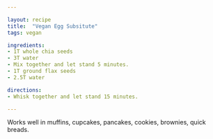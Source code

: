 ```yaml
---

layout: recipe
title:  "Vegan Egg Subsitute"
tags: vegan

ingredients:
- 1T whole chia seeds
- 3T water
- Mix together and let stand 5 minutes.
- 1T ground flax seeds
- 2.5T water

directions:
- Whisk together and let stand 15 minutes. 

---
```


Works well in muffins, cupcakes, pancakes, cookies, brownies, quick breads.

